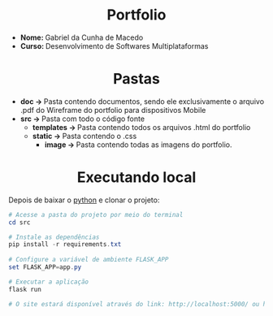<h1 align="center"> <b> Portfolio </b> </h1>

<ul>
  <li> <b> Nome: </b> Gabriel da Cunha de Macedo
  <li> <b> Curso: </b> Desenvolvimento de Softwares Multiplataformas
</ul>
  
<h1 align="center"> <b> Pastas </b> </h1>
<ul>
  <li> <b> doc -> </b> Pasta contendo documentos, sendo ele exclusivamente o arquivo .pdf do Wireframe do portfolio para dispositivos Mobile
  <li> <b> src -> </b> Pasta com todo o código fonte 
    <ul> 
    <li> <b> templates -> </b> Pasta contendo todos os arquivos .html do portfolio
    <li> <b> static -> </b> Pasta contendo o .css
      <ul>
        <li> <b> image -> </b> Pasta contendo todas as imagens do portfolio.
      </ul>
    </ul>
</ul>
<h1 align="center"> <b> Executando local </b> </h1>

Depois de baixar o [python](https://www.pyth.org/download/) e clonar o projeto:

``` powershell
# Acesse a pasta do projeto por meio do terminal
cd src

# Instale as dependências
pip install -r requirements.txt
      
# Configure a variável de ambiente FLASK_APP
set FLASK_APP=app.py

# Executar a aplicação
flask run

# O site estará disponível através do link: http://localhost:5000/ ou http://127.0.0.1:5000/

